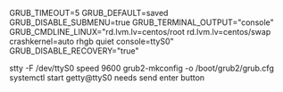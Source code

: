 GRUB_TIMEOUT=5
GRUB_DEFAULT=saved
GRUB_DISABLE_SUBMENU=true
GRUB_TERMINAL_OUTPUT="console"
GRUB_CMDLINE_LINUX="rd.lvm.lv=centos/root rd.lvm.lv=centos/swap crashkernel=auto rhgb quiet console=ttyS0"
GRUB_DISABLE_RECOVERY="true"

stty -F /dev/ttyS0 speed 9600
grub2-mkconfig -o /boot/grub2/grub.cfg
systemctl start getty@ttyS0
needs send enter button 

